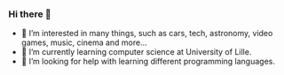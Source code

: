 ### Hi there 👋

- 🔭 I’m interested in many things, such as cars, tech, astronomy, video games, music, cinema and more...
- 🌱 I’m currently learning computer science at University of Lille.
- 🤔 I’m looking for help with learning different programming languages.

